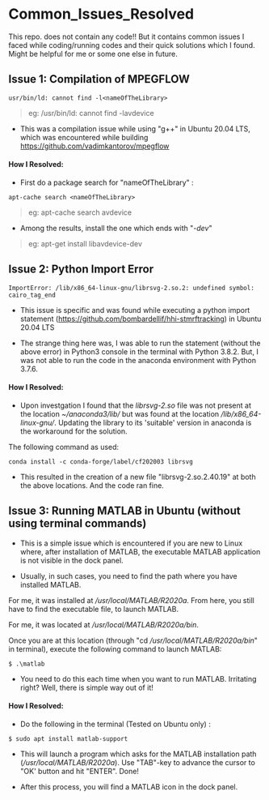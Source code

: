 # Common_Issues_Resolved
This repo. does not contain any code!! But it contains common issues I faced while coding/running codes and their quick solutions which I found. Might be helpful for me or some one else in future.


## Issue 1: Compilation of MPEGFLOW
```
usr/bin/ld: cannot find -l<nameOfTheLibrary>
```
>eg: /usr/bin/ld: cannot find -lavdevice

* This was a compilation issue while using "g++" in Ubuntu 20.04 LTS, which was encountered while building https://github.com/vadimkantorov/mpegflow


#### How I Resolved:

* First do a package search for "nameOfTheLibrary" :
```
apt-cache search <nameOfTheLibrary>
```
>eg: apt-cache search avdevice
  
 * Among the results, install the one which ends with "*-dev*"
 
>eg: apt-get install libavdevice-dev


## Issue 2: Python Import Error 
```
ImportError: /lib/x86_64-linux-gnu/librsvg-2.so.2: undefined symbol: cairo_tag_end
```
* This issue is specific and was found while executing a python import statement (https://github.com/bombardellif/hhi-stmrftracking) in Ubuntu 20.04 LTS

* The strange thing here was, I was able to run the statement (without the above error) in Python3 console in the terminal with Python 3.8.2. But, I was not able to run the code in the anaconda environment with Python 3.7.6. 

#### How I Resolved:

* Upon investgation I found that the *librsvg-2.so* file was not present at the location *~/anaconda3/lib/* but was found at the location */lib/x86_64-linux-gnu/*. Updating the library to its 'suitable' version in anaconda is the workaround for the solution.

The following command as used:
```
conda install -c conda-forge/label/cf202003 librsvg
```
* This resulted in the creation of a new file "librsvg-2.so.2.40.19" at both the above locations. And the code ran fine.


## Issue 3: Running MATLAB in Ubuntu (without using terminal commands)

* This is a simple issue which is encountered if you are new to Linux where, after installation of MATLAB, the executable MATLAB application is not visible in the dock panel.

* Usually, in such cases, you need to find the path where you have installed MATLAB. 

For me, it was installed at */usr/local/MATLAB/R2020a*. From here, you still have to find the executable file, to launch MATLAB.

For me, it was located at */usr/local/MATLAB/R2020a/bin*.

Once you are at this location (through "cd */usr/local/MATLAB/R2020a/bin*" in terminal), execute the following command to launch MATLAB:
```
$ .\matlab
```

* You need to do this each time when you want to run MATLAB. Irritating right? Well, there is simple way out of it!

#### How I Resolved:

* Do the following in the terminal (Tested on Ubuntu only) : 
```
$ sudo apt install matlab-support
```

* This will launch a program which asks for the MATLAB installation path (*/usr/local/MATLAB/R2020a*). Use "TAB"-key to advance the cursor to "OK' button and hit "ENTER". Done!

* After this process, you will find a MATLAB icon in the dock panel.
